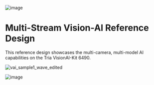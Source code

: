 ![image](https://github.com/user-attachments/assets/7117af53-3e5a-4fbb-9638-94e3e513269e)
# Multi-Stream Vision-AI Reference Design

This reference design showcases the multi-camera, multi-model AI capabilities on the Tria VisionAI-Kit 6490.

![vai_sample1_wave_edited](https://github.com/user-attachments/assets/8f4f451c-39e9-40a5-98fb-a428ed6d7152)


![image](https://github.com/user-attachments/assets/22c9522f-1d31-4885-b3cf-b33809e2bb7a)


